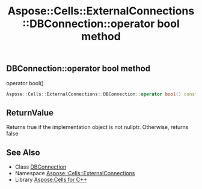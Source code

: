 ﻿---
title: Aspose::Cells::ExternalConnections::DBConnection::operator bool method
linktitle: operator bool
second_title: Aspose.Cells for C++ API Reference
description: 'Aspose::Cells::ExternalConnections::DBConnection::operator bool method. operator bool() in C++.'
type: docs
weight: 400
url: /cpp/aspose.cells.externalconnections/dbconnection/operator_bool/
---
## DBConnection::operator bool method


operator bool()

```cpp
Aspose::Cells::ExternalConnections::DBConnection::operator bool() const
```


## ReturnValue

Returns true if the implementation object is not nullptr. Otherwise, returns false

## See Also

* Class [DBConnection](../)
* Namespace [Aspose::Cells::ExternalConnections](../../)
* Library [Aspose.Cells for C++](../../../)
